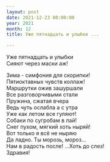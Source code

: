 ```yaml
---
layout: post
date: 2021-12-23 00:00:00
year: 2021
month: 12
title: Уже пятнадцать и улыбки ...

---
```

Уже пятнадцать и улыбки <br/>
Сияют через маски аж!<br/>
<!--more-->
Зима - симфония для скорипки!<br/>
Пятиоктавных чувств коллаж!<br/>
Маршрутки ожив зашуршали <br/>
Все разговорчивыми стали <br/>
Пружина, сжатая вчера<br/>
Ведь чуть ослабла а с утра<br/>
Уже как летом все гуляют!<br/>
Собаки по сугробам в лай!<br/>
Снег пухом, мягкий хоть ныряй!<br/>
Вот только я всё не ныряю <br/>
Да ладно. Ты морозь, мороз...<br/>
Нам в радость после! ...Хоть до слез!<br/>
Здравия!<br/>